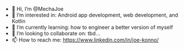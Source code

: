 - 👋 Hi, I’m @MechaJoe
- 👀 I’m interested in: Android app development, web development, and Kotlin
- 🌱 I’m currently learning: how to engineer a better version of myself
- 💞️ I’m looking to collaborate on: tbd...
- 📫 How to reach me: https://www.linkedin.com/in/joe-konno/

<!---
MechaJoe/MechaJoe is a ✨ special ✨ repository because its `README.md` (this file) appears on your GitHub profile.
You can click the Preview link to take a look at your changes.
--->
